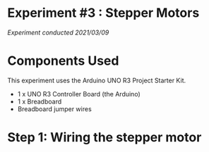 # Experiment #3 : Stepper Motors
*Experiment conducted 2021/03/09*

# Components Used
This experiment uses the Arduino UNO R3 Project Starter Kit.

* 1 x UNO R3 Controller Board (the Arduino)
* 1 x Breadboard
* Breadboard jumper wires

# Step 1: Wiring the stepper motor

